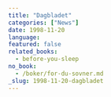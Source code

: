 ```yaml
---
title: "Dagbladet"
categories: ["News"]
date: 1998-11-20
language:
featured: false
related_books:
  - before-you-sleep
no_book:
  - /boker/for-du-sovner.md
_slug: 1998-11-20-dagbladet
---
```

